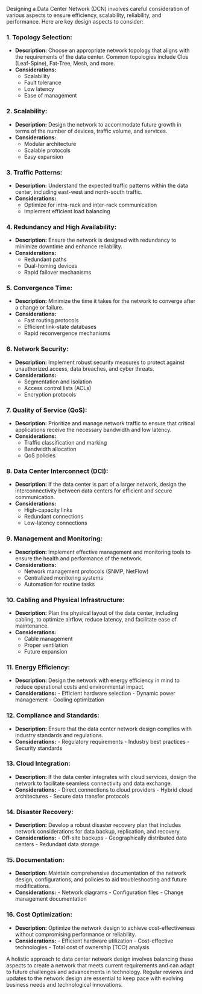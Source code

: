 Designing a Data Center Network (DCN) involves careful consideration of various aspects to ensure efficiency, scalability, reliability, and performance. Here are key design aspects to consider:

### 1. **Topology Selection:**
   - **Description:** Choose an appropriate network topology that aligns with the requirements of the data center. Common topologies include Clos (Leaf-Spine), Fat-Tree, Mesh, and more.
   - **Considerations:**
     - Scalability
     - Fault tolerance
     - Low latency
     - Ease of management

### 2. **Scalability:**
   - **Description:** Design the network to accommodate future growth in terms of the number of devices, traffic volume, and services.
   - **Considerations:**
     - Modular architecture
     - Scalable protocols
     - Easy expansion

### 3. **Traffic Patterns:**
   - **Description:** Understand the expected traffic patterns within the data center, including east-west and north-south traffic.
   - **Considerations:**
     - Optimize for intra-rack and inter-rack communication
     - Implement efficient load balancing

### 4. **Redundancy and High Availability:**
   - **Description:** Ensure the network is designed with redundancy to minimize downtime and enhance reliability.
   - **Considerations:**
     - Redundant paths
     - Dual-homing devices
     - Rapid failover mechanisms

### 5. **Convergence Time:**
   - **Description:** Minimize the time it takes for the network to converge after a change or failure.
   - **Considerations:**
     - Fast routing protocols
     - Efficient link-state databases
     - Rapid reconvergence mechanisms

### 6. **Network Security:**
   - **Description:** Implement robust security measures to protect against unauthorized access, data breaches, and cyber threats.
   - **Considerations:**
     - Segmentation and isolation
     - Access control lists (ACLs)
     - Encryption protocols

### 7. **Quality of Service (QoS):**
   - **Description:** Prioritize and manage network traffic to ensure that critical applications receive the necessary bandwidth and low latency.
   - **Considerations:**
     - Traffic classification and marking
     - Bandwidth allocation
     - QoS policies

### 8. **Data Center Interconnect (DCI):**
   - **Description:** If the data center is part of a larger network, design the interconnectivity between data centers for efficient and secure communication.
   - **Considerations:**
     - High-capacity links
     - Redundant connections
     - Low-latency connections

### 9. **Management and Monitoring:**
   - **Description:** Implement effective management and monitoring tools to ensure the health and performance of the network.
   - **Considerations:**
     - Network management protocols (SNMP, NetFlow)
     - Centralized monitoring systems
     - Automation for routine tasks

### 10. **Cabling and Physical Infrastructure:**
   - **Description:** Plan the physical layout of the data center, including cabling, to optimize airflow, reduce latency, and facilitate ease of maintenance.
  - **Considerations:**
      - Cable management
      - Proper ventilation
      - Future expansion

### 11. **Energy Efficiency:**
  - **Description:** Design the network with energy efficiency in mind to reduce operational costs and environmental impact.
- **Considerations:**
      - Efficient hardware selection
      - Dynamic power management
      - Cooling optimization

### 12. **Compliance and Standards:**
  - **Description:** Ensure that the data center network design complies with industry standards and regulations.
- **Considerations:**
      - Regulatory requirements
      - Industry best practices
      - Security standards

### 13. **Cloud Integration:**
  - **Description:** If the data center integrates with cloud services, design the network to facilitate seamless connectivity and data exchange.
- **Considerations:**
      - Direct connections to cloud providers
      - Hybrid cloud architectures
      - Secure data transfer protocols

### 14. **Disaster Recovery:**
  - **Description:** Develop a robust disaster recovery plan that includes network considerations for data backup, replication, and recovery.
- **Considerations:**
      - Off-site backups
      - Geographically distributed data centers
      - Redundant data storage

### 15. **Documentation:**
  - **Description:** Maintain comprehensive documentation of the network design, configurations, and policies to aid troubleshooting and future modifications.
- **Considerations:**
      - Network diagrams
      - Configuration files
      - Change management documentation

### 16. **Cost Optimization:**
  - **Description:** Optimize the network design to achieve cost-effectiveness without compromising performance or reliability.
- **Considerations:**
      - Efficient hardware utilization
      - Cost-effective technologies
      - Total cost of ownership (TCO) analysis

A holistic approach to data center network design involves balancing these aspects to create a network that meets current requirements and can adapt to future challenges and advancements in technology. Regular reviews and updates to the network design are essential to keep pace with evolving business needs and technological innovations.
